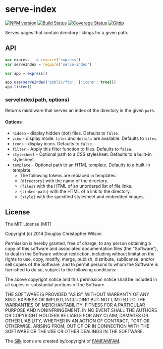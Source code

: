 # serve-index

[![NPM version](https://badge.fury.io/js/serve-index.svg)](http://badge.fury.io/js/serve-index)
[![Build Status](https://travis-ci.org/expressjs/serve-index.svg?branch=master)](https://travis-ci.org/expressjs/serve-index)
[![Coverage Status](https://img.shields.io/coveralls/expressjs/serve-index.svg?branch=master)](https://coveralls.io/r/expressjs/serve-index)
[![Gittip](http://img.shields.io/gittip/dougwilson.svg)](https://www.gittip.com/dougwilson/)

  Serves pages that contain directory listings for a given path.

## API

```js
var express   = require('express')
var serveIndex = require('serve-index')

var app = express()

app.use(serveIndex('public/ftp', {'icons': true}))
app.listen()
```

### serveIndex(path, options)

  Returns middlware that serves an index of the directory in the given `path`.

#### Options

  - `hidden` - display hidden (dot) files. Defaults to `false`.
  - `view` - display mode. `tiles` and `details` are available. Defaults to `tiles`.
  - `icons` - display icons. Defaults to `false`.
  - `filter` - Apply this filter function to files. Defaults to `false`.
  - `stylesheet` - Optional path to a CSS stylesheet. Defaults to a built-in stylesheet.
  - `template` - Optional path to an HTML template. Defaults to a built-in template.
    - The following tokens are replaced in templates:
    - `{directory}` with the name of the directory.
    - `{files}` with the HTML of an unordered list of file links.
    - `{linked-path}` with the HTML of a link to the directory.
    - `{style}` with the specified stylesheet and embedded images.

## License

The MIT License (MIT)

Copyright (c) 2014 Douglas Christopher Wilson

Permission is hereby granted, free of charge, to any person obtaining a copy
of this software and associated documentation files (the "Software"), to deal
in the Software without restriction, including without limitation the rights
to use, copy, modify, merge, publish, distribute, sublicense, and/or sell
copies of the Software, and to permit persons to whom the Software is
furnished to do so, subject to the following conditions:

The above copyright notice and this permission notice shall be included in
all copies or substantial portions of the Software.

THE SOFTWARE IS PROVIDED "AS IS", WITHOUT WARRANTY OF ANY KIND, EXPRESS OR
IMPLIED, INCLUDING BUT NOT LIMITED TO THE WARRANTIES OF MERCHANTABILITY,
FITNESS FOR A PARTICULAR PURPOSE AND NONINFRINGEMENT. IN NO EVENT SHALL THE
AUTHORS OR COPYRIGHT HOLDERS BE LIABLE FOR ANY CLAIM, DAMAGES OR OTHER
LIABILITY, WHETHER IN AN ACTION OF CONTRACT, TORT OR OTHERWISE, ARISING FROM,
OUT OF OR IN CONNECTION WITH THE SOFTWARE OR THE USE OR OTHER DEALINGS IN
THE SOFTWARE.

The [Silk](http://www.famfamfam.com/lab/icons/silk/) icons are created
by/copyright of [FAMFAMFAM](http://www.famfamfam.com/).
